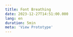 ```yaml
---
title: Font Breathing
date: 2023-12-27T14:51:00.000
lang: en
duration: 5min
meta: 'View Prototype'
---
```




<FontBreathing />
